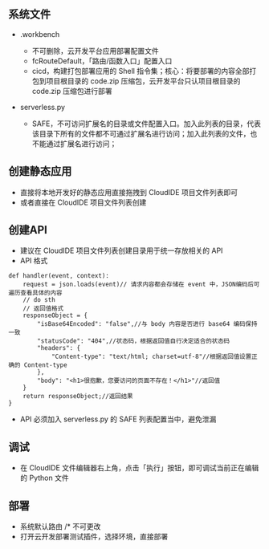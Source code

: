 ## 系统文件

- .workbench
  - 不可删除，云开发平台应用部署配置文件
  - fcRouteDefault，「路由/函数入口」配置入口
  - cicd，构建打包部署应用的 Shell 指令集；核心：将要部署的内容全部打包到项目根目录的 code.zip 压缩包，云开发平台只认项目根目录的 code.zip 压缩包进行部署

- serverless.py
  - SAFE，不可访问扩展名的目录或文件配置入口。加入此列表的目录，代表该目录下所有的文件都不可通过扩展名进行访问；加入此列表的文件，也不能通过扩展名进行访问；

## 创建静态应用
- 直接将本地开发好的静态应用直接拖拽到 CloudIDE 项目文件列表即可
- 或者直接在 CloudIDE 项目文件列表创建

## 创建API
- 建议在 CloudIDE 项目文件列表创建目录用于统一存放相关的 API
- API 格式
```
def handler(event, context):
    request = json.loads(event)// 请求内容都会存储在 event 中，JSON编码后可遍历查看具体的内容
    // do sth
    // 返回值格式
    responseObject = {
        "isBase64Encoded": "false",//与 body 内容是否进行 base64 编码保持一致
        "statusCode": "404",//状态码，根据返回值自行决定适合的状态码
        "headers": {
        	"Content-type": "text/html; charset=utf-8"//根据返回值设置正确的 Content-type
        },
        "body": "<h1>很抱歉，您要访问的页面不存在！</h1>"//返回值
    }
    return responseObject;//返回结果
}
```
- API 必须加入 serverless.py 的 SAFE 列表配置当中，避免泄漏

## 调试
- 在 CloudIDE 文件编辑器右上角，点击「执行」按钮，即可调试当前正在编辑的 Python 文件

## 部署
- 系统默认路由 /* 不可更改
- 打开云开发部署测试插件，选择环境，直接部署